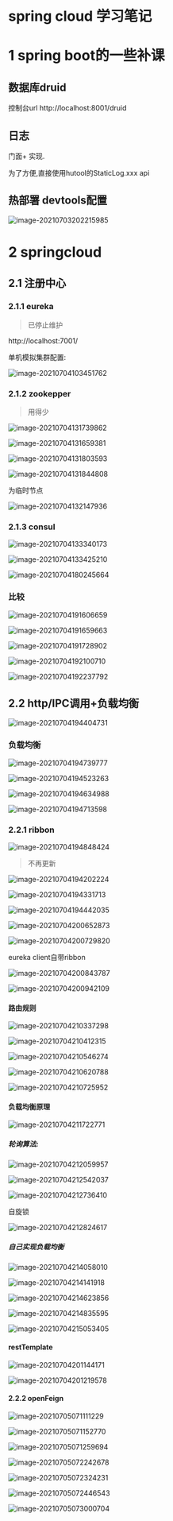 # spring cloud 学习笔记



# 1 spring boot的一些补课

## 数据库druid

控制台url  http://localhost:8001/druid

## 日志

门面+ 实现.

为了方便,直接使用hutool的StaticLog.xxx api



## 热部署 devtools配置

![image-20210703202215985](https://gitee.com/hss012489/picbed/raw/master/picgo/image-20210703202215985.png.png)





# 2 springcloud

## 2.1 注册中心

### 2.1.1 eureka

> 已停止维护

http://localhost:7001/



单机模拟集群配置:

![image-20210704103451762](https://gitee.com/hss012489/picbed/raw/master/picgo/image-20210704103451762.png.png)



### 2.1.2 zookepper

> 用得少

![image-20210704131739862](https://gitee.com/hss012489/picbed/raw/master/picgo/image-20210704131739862.png.png)

![image-20210704131659381](https://gitee.com/hss012489/picbed/raw/master/picgo/image-20210704131659381.png.png)

![image-20210704131803593](https://gitee.com/hss012489/picbed/raw/master/picgo/image-20210704131803593.png.png)

![image-20210704131844808](https://gitee.com/hss012489/picbed/raw/master/picgo/image-20210704131844808.png.png)

为临时节点

![image-20210704132147936](https://gitee.com/hss012489/picbed/raw/master/picgo/image-20210704132147936.png.png)

### 2.1.3 consul

![image-20210704133340173](https://gitee.com/hss012489/picbed/raw/master/picgo/image-20210704133340173.png.png)

![image-20210704133425210](https://gitee.com/hss012489/picbed/raw/master/picgo/image-20210704133425210.png.png)



![image-20210704180245664](https://gitee.com/hss012489/picbed/raw/master/picgo/image-20210704180245664.png.png)



### 比较

![image-20210704191606659](https://gitee.com/hss012489/picbed/raw/master/picgo/image-20210704191606659.png.png)



![image-20210704191659663](https://gitee.com/hss012489/picbed/raw/master/picgo/image-20210704191659663.png.png)

![image-20210704191728902](https://gitee.com/hss012489/picbed/raw/master/picgo/image-20210704191728902.png.png)

![image-20210704192100710](https://gitee.com/hss012489/picbed/raw/master/picgo/image-20210704192100710.png.png)

![image-20210704192237792](https://gitee.com/hss012489/picbed/raw/master/picgo/image-20210704192237792.png.png)

## 2.2 http/IPC调用+负载均衡

![image-20210704194404731](https://gitee.com/hss012489/picbed/raw/master/picgo/image-20210704194404731.png.png)

### 负载均衡

![image-20210704194739777](https://gitee.com/hss012489/picbed/raw/master/picgo/image-20210704194739777.png.png)

![image-20210704194523263](https://gitee.com/hss012489/picbed/raw/master/picgo/image-20210704194523263.png.png)

![image-20210704194634988](https://gitee.com/hss012489/picbed/raw/master/picgo/image-20210704194634988.png.png)

![image-20210704194713598](https://gitee.com/hss012489/picbed/raw/master/picgo/image-20210704194713598.png.png)







### 2.2.1 ribbon

![image-20210704194848424](https://gitee.com/hss012489/picbed/raw/master/picgo/image-20210704194848424.png.png)

> 不再更新

![image-20210704194202224](https://gitee.com/hss012489/picbed/raw/master/picgo/image-20210704194202224.png.png)

![image-20210704194331713](https://gitee.com/hss012489/picbed/raw/master/picgo/image-20210704194331713.png.png)

![image-20210704194442035](https://gitee.com/hss012489/picbed/raw/master/picgo/image-20210704194442035.png.png)



![image-20210704200652873](https://gitee.com/hss012489/picbed/raw/master/picgo/image-20210704200652873.png.png)

![image-20210704200729820](https://gitee.com/hss012489/picbed/raw/master/picgo/image-20210704200729820.png.png)



eureka client自带ribbon

![image-20210704200843787](https://gitee.com/hss012489/picbed/raw/master/picgo/image-20210704200843787.png.png)

![image-20210704200942109](https://gitee.com/hss012489/picbed/raw/master/picgo/image-20210704200942109.png.png)



#### 路由规则

![image-20210704210337298](https://gitee.com/hss012489/picbed/raw/master/picgo/image-20210704210337298.png.png)



![image-20210704210412315](https://gitee.com/hss012489/picbed/raw/master/picgo/image-20210704210412315.png.png)



![image-20210704210546274](https://gitee.com/hss012489/picbed/raw/master/picgo/image-20210704210546274.png.png)



![image-20210704210620788](https://gitee.com/hss012489/picbed/raw/master/picgo/image-20210704210620788.png.png)



![image-20210704210725952](https://gitee.com/hss012489/picbed/raw/master/picgo/image-20210704210725952.png.png)



#### 负载均衡原理

![image-20210704211722771](https://gitee.com/hss012489/picbed/raw/master/picgo/image-20210704211722771.png.png)

##### 轮询算法:

![image-20210704212059957](https://gitee.com/hss012489/picbed/raw/master/picgo/image-20210704212059957.png.png)

![image-20210704212542037](https://gitee.com/hss012489/picbed/raw/master/picgo/image-20210704212542037.png.png)

![image-20210704212736410](https://gitee.com/hss012489/picbed/raw/master/picgo/image-20210704212736410.png.png)

自旋锁

![image-20210704212824617](https://gitee.com/hss012489/picbed/raw/master/picgo/image-20210704212824617.png.png)



##### 自己实现负载均衡

![image-20210704214058010](https://gitee.com/hss012489/picbed/raw/master/picgo/image-20210704214058010.png.png)

![image-20210704214141918](https://gitee.com/hss012489/picbed/raw/master/picgo/image-20210704214141918.png.png)



![image-20210704214623856](https://gitee.com/hss012489/picbed/raw/master/picgo/image-20210704214623856.png.png)

![image-20210704214835595](https://gitee.com/hss012489/picbed/raw/master/picgo/image-20210704214835595.png.png)

![image-20210704215053405](https://gitee.com/hss012489/picbed/raw/master/picgo/image-20210704215053405.png.png)



#### restTemplate

![image-20210704201144171](https://gitee.com/hss012489/picbed/raw/master/picgo/image-20210704201144171.png.png)

![image-20210704201219578](https://gitee.com/hss012489/picbed/raw/master/picgo/image-20210704201219578.png.png)

#### 2.2.2 openFeign

![image-20210705071111229](https://gitee.com/hss012489/picbed/raw/master/picgo/image-20210705071111229.png.png)

![image-20210705071152770](https://gitee.com/hss012489/picbed/raw/master/picgo/image-20210705071152770.png.png)

![image-20210705071259694](https://gitee.com/hss012489/picbed/raw/master/picgo/image-20210705071259694.png.png)



![image-20210705072242678](https://gitee.com/hss012489/picbed/raw/master/picgo/image-20210705072242678.png.png)

![image-20210705072324231](https://gitee.com/hss012489/picbed/raw/master/picgo/image-20210705072324231.png.png)

![image-20210705072446543](https://gitee.com/hss012489/picbed/raw/master/picgo/image-20210705072446543.png.png)

![image-20210705073000704](https://gitee.com/hss012489/picbed/raw/master/picgo/image-20210705073000704.png.png)
